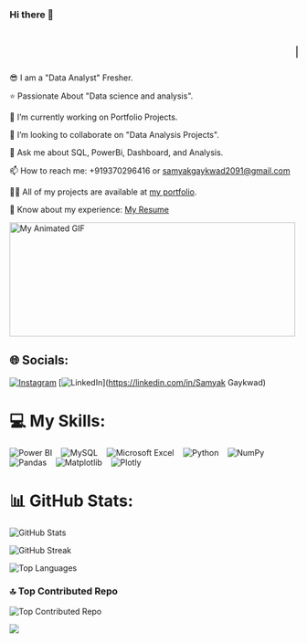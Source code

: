 ### Hi there 👋
#  <marquee behavior="scroll" direction="left">I'm Samyak Gaykwad!</marquee>



😎 I am a "Data Analyst" Fresher.

⭐ Passionate About "Data science and analysis".

🔭 I’m currently working on Portfolio Projects.

👯 I’m looking to collaborate on "Data Analysis Projects".

💬 Ask me about SQL, PowerBi, Dashboard, and Analysis.

📫 How to reach me: +919370296416 or [samyakgaykwad2091@gmail.com](mailto:samyakgaykwad2091@gmail.com)

👨‍💻 All of my projects are available at [my portfolio](https://campsite.bio/samyak).

📄 Know about my experience: [My Resume](https://drive.google.com/file/d/1cVHJvUAYUjSQk-_b04mF6LUDctudUC24/view)

<img src="https://i.pinimg.com/originals/45/67/a8/4567a837b545d22b9dcde81ccd98b70e.gif" alt="My Animated GIF" width="500" height="200">


## 🌐 Socials:
[![Instagram](https://img.shields.io/badge/Instagram-%23E4405F.svg?logo=Instagram&logoColor=white)](https://instagram.com/_i_am_the_sam) [![LinkedIn](https://img.shields.io/badge/LinkedIn-%230077B5.svg?logo=linkedin&logoColor=white)](https://linkedin.com/in/Samyak Gaykwad) 


# 💻 My Skills:

![Power BI](https://img.shields.io/badge/Power%20BI-%230F75A8.svg?style=for-the-badge&logo=power-bi&logoColor=yellow) &nbsp;&nbsp;
![MySQL](https://img.shields.io/badge/mysql-%2300000f.svg?style=for-the-badge&logo=mysql&logoColor=white&labelColor=00008B) &nbsp;&nbsp;
![Microsoft Excel](https://img.shields.io/badge/Microsoft%20Excel-%23217346.svg?style=for-the-badge&logo=microsoft-excel&logoColor=white) &nbsp;&nbsp;
![Python](https://img.shields.io/badge/python-3670A0?style=for-the-badge&logo=python&logoColor=ffdd54) &nbsp;&nbsp;
![NumPy](https://img.shields.io/badge/numpy-%23013243.svg?style=for-the-badge&logo=numpy&logoColor=white) &nbsp;&nbsp;
![Pandas](https://img.shields.io/badge/pandas-%23150458.svg?style=for-the-badge&logo=pandas&logoColor=white) &nbsp;&nbsp;
![Matplotlib](https://img.shields.io/badge/Matplotlib-%23ffffff.svg?style=for-the-badge&logo=Matplotlib&logoColor=black) &nbsp;&nbsp;
![Plotly](https://img.shields.io/badge/Plotly-%233F4F75.svg?style=for-the-badge&logo=plotly&logoColor=white)




# 📊 GitHub Stats:
![GitHub Stats](https://github-readme-stats.vercel.app/api?username=Samyak2091&theme=radical&hide_border=false&include_all_commits=false&count_private=false)

![GitHub Streak](https://github-readme-streak-stats.herokuapp.com/?user=Samyak2091&theme=radical&hide_border=false)

![Top Languages](https://github-readme-stats.vercel.app/api/top-langs/?username=Samyak2091&theme=radical&hide_border=false&include_all_commits=false&count_private=false&layout=compact)

### 🔝 Top Contributed Repo
![Top Contributed Repo](https://github-contributor-stats.vercel.app/api?username=Samyak2091&limit=5&theme=radical&combine_all_yearly_contributions=true)

[![](https://visitcount.itsvg.in/api?id=Samyak2091&icon=4&color=1)](https://visitcount.itsvg.in)

